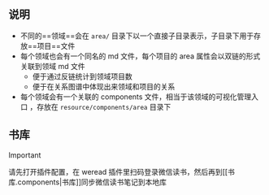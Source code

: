 
## 说明

- 不同的==领域==会在 `area/` 目录下以一个直接子目录表示，子目录下用于存放==项目==文件
- 每个领域也会有一个同名的 md 文件，每个项目的 area 属性会以双链的形式关联到领域 md 文件
	- 便于通过反链统计到领域项目数
	- 便于在关系图谱中体现出来领域和项目的关系
- 每个领域会有一个关联的 components 文件，相当于该领域的可视化管理入口 ，存放在 `resource/components/area` 目录下

## 书库

> [!important]
> 请先打开插件配置，在 weread 插件里扫码登录微信读书，然后再到[[书库.components|书库]]同步微信读书笔记到本地库

